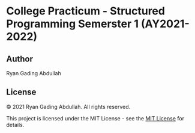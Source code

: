 # College Practicum - Structured Programming Semerster 1 (AY2021-2022)

## Author

Ryan Gading Abdullah

## License

&copy; 2021 Ryan Gading Abdullah. All rights reserved.

This project is licensed under the MIT License - see the [MIT License](LICENSE) for details.
